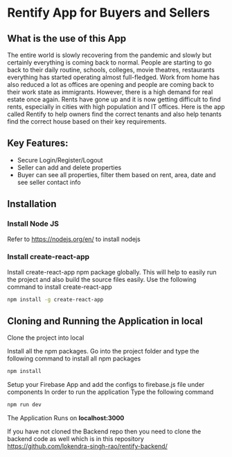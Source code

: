 # Rentify App for Buyers and Sellers

## What is the use of this App
The entire world is slowly recovering from the pandemic and slowly but certainly everything is coming back to normal. People are starting to go back to their daily routine, schools, colleges, movie theatres, restaurants everything has started operating almost full-fledged. Work from home has also reduced a lot as offices are opening and people are coming back to their work state as immigrants.
However, there is a high demand for real estate once again. Rents have gone up and it is now getting difficult to find rents, especially in cities with high population and IT offices. Here is the app called Rentify to help owners find the correct tenants and also help tenants find the correct house based on their key requirements.

## Key Features:
- Secure Login/Register/Logout
- Seller can add and delete properties
- Buyer can see all properties, filter them based on rent, area, date and see seller contact info

## Installation
### Install Node JS
Refer to https://nodejs.org/en/ to install nodejs

### Install create-react-app
Install create-react-app npm package globally. This will help to easily run the project and also build the source files easily. Use the following command to install create-react-app

```bash
npm install -g create-react-app
```

## Cloning and Running the Application in local

Clone the project into local 

Install all the npm packages. Go into the project folder and type the following command to install all npm packages

```bash
npm install
```
Setup your Firebase App and add the configs to firebase.js file under components 
In order to run the application Type the following command

```bash
npm run dev
```

The Application Runs on **localhost:3000**

If you have not cloned the Backend repo then you need to clone the backend code as well which is in this repository https://github.com/lokendra-singh-rao/rentify-backend/
